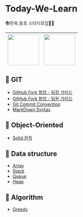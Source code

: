 # Today-We-Learn
📚민욱.동호 스터디모임👨‍💻

| [<img src="https://user-images.githubusercontent.com/96968834/212670411-13cf791f-4629-46fe-8061-469189bdfbcc.jpg" width="100">](https://github.com/minwoogi)| [<img src="https://user-images.githubusercontent.com/96968834/212670363-ae5dbf8f-dc1a-41b2-a08e-21a6f5f345b1.jpg" width="100">](https://github.com/hamfan524) | 
| :-----------------------------------: | :---------------------------------------: |

## 📌 GIT


- [GitHub Fork 협업 - 팀장 가이드](./Git/깃-협업-팀장.md)
- [GitHub Fork 협업 - 팀원 가이드](./Git/깃-협업-팀원.md)
- [Git Commit Convention](./Git/커밋컨벤션.md)
- [MarkDown Syntax](./Git/MarkDown.md)

## 📌 Object-Oriented


- [Solid 원칙](./Object-Oriented/Solid.md)


## 📌 Data structure


- [Array](./Data%20Structure/Array.md)
- [Stack](./Data%20Structure/Stack.md)
- [Queue](./Data%20Structure/Queue.md)
- [Heap](./Data%20Structure/Heap.md)

## 📌 Algorithm


- [Greedy](./Algorithm/Greedy.md)
